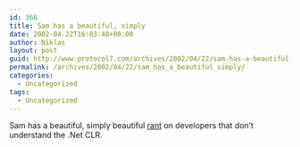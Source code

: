 ```yaml
---
id: 366
title: Sam has a beautiful, simply
date: 2002-04-22T16:03:48+00:00
author: Niklas
layout: post
guid: http://www.protocol7.com/archives/2002/04/22/sam-has-a-beautiful-simply/
permalink: /archives/2002/04/22/sam_has_a_beautiful_simply/
categories:
  - Uncategorized
tags:
  - Uncategorized
---
```

<div class='microid-3df580c878c67b06246d61b6ba71ff8526b9b868'>
  <p>
    Sam has a beautiful, simply beautiful <a href="http://radio.weblogs.com/0105852/stories/2002/04/21/itsTheRuntimeStupid.html">rant</a> on developers that don&#8217;t understand the .Net CLR.
  </p>
</div>